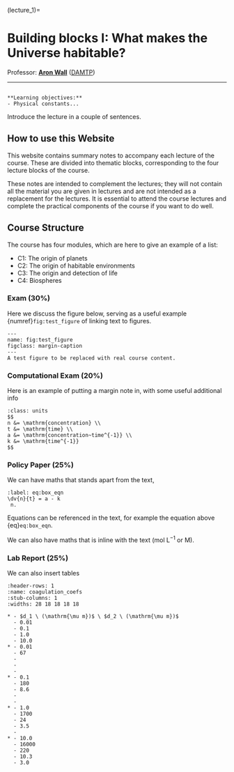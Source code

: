 (lecture_1)=
# Building blocks I: What makes the Universe habitable?

Professor: **[Aron Wall](mailto:aw846@cam.ac.uk)** ([DAMTP](https://www.damtp.cam.ac.uk))

---

```{highlights}

**Learning objectives:**
- Physical constants...

```

Introduce the lecture in a couple of sentences.

## How to use this Website

This website contains summary notes to accompany each lecture of the course.
These are divided into thematic blocks, corresponding to the four lecture blocks of the course.

These notes are intended to complement the lectures; they will not contain all the material you are given in lectures and are not intended as a replacement for the lectures.
It is essential to attend the course lectures and complete the practical components of the course if you want to do well.

## Course Structure

The course has four modules, which are here to give an example of a list:

- C1: The origin of planets
- C2: The origin of habitable environments
- C3: The origin and detection of life
- C4: Biospheres


### Exam (30%)

Here we discuss the figure below, serving as a useful example {numref}`fig:test_figure` of linking text to figures.

```{figure} ./figures/trappist_1.jpg
---
name: fig:test_figure
figclass: margin-caption
---
A test figure to be replaced with real course content.
```

### Computational Exam (20%)

Here is an example of putting a margin note in, with some useful additional info

```{margin} Units!
:class: units
$$
n &= \mathrm{concentration} \\
t &= \mathrm{time} \\
a &= \mathrm{concentration~time^{-1}} \\
k &= \mathrm{time^{-1}}
$$
```

### Policy Paper (25%)

We can have maths that stands apart from the text,
```{math}
:label: eq:box_eqn
\dv{n}{t} = a - k
 n.
```

Equations can be referenced in the text, for example the equation above {eq}`eq:box_eqn`.

We can also have maths that is inline with the text ($\mathrm{mol \ L^{-1}}$ or $\mathrm{M}$).

### Lab Report (25%)

We can also insert tables

```{list-table} Example of a table.
:header-rows: 1
:name: coagulation_coefs
:stub-columns: 1
:widths: 28 18 18 18 18 

* - $d_1 \ (\mathrm{\mu m})$ \ $d_2 \ (\mathrm{\mu m})$
  - 0.01
  - 0.1
  - 1.0
  - 10.0
* - 0.01
  - 67
  -
  -
  -
* - 0.1
  - 180
  - 8.6
  -
  -
* - 1.0
  - 1700
  - 24
  - 3.5
  -
* - 10.0
  - 16000
  - 220
  - 10.3
  - 3.0
```